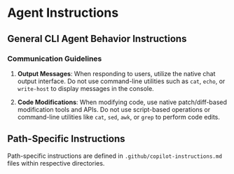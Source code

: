 # Agent Instructions

## General CLI Agent Behavior Instructions

### Communication Guidelines

1. **Output Messages**: When responding to users, utilize the native chat output interface. Do not use command-line utilities such as `cat`, `echo`, or `write-host` to display messages in the console.

2. **Code Modifications**: When modifying code, use native patch/diff-based modification tools and APIs. Do not use script-based operations or command-line utilities like `cat`, `sed`, `awk`, or `grep` to perform code edits.

## Path-Specific Instructions

Path-specific instructions are defined in `.github/copilot-instructions.md` files within respective directories.
